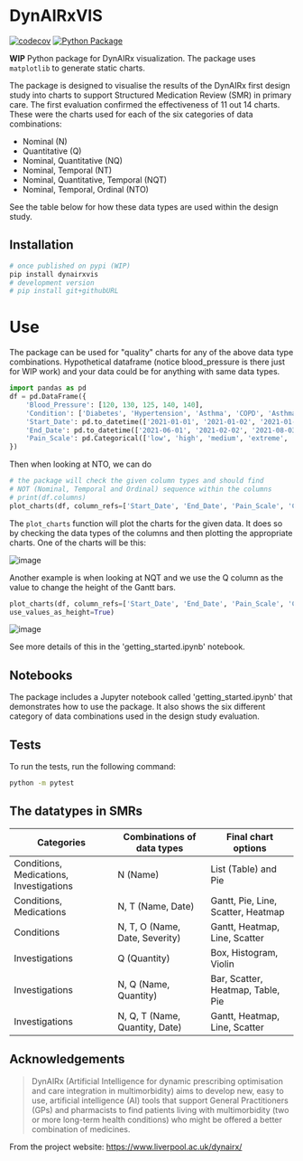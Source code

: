 # DynAIRxVIS

[![codecov](https://codecov.io/gh/layik/dynairxvis/graph/badge.svg?token=23HPR7W5OS)](https://codecov.io/gh/layik/dynairxvis) [![Python Package](https://github.com/layik/dynairxvis/actions/workflows/python-package.yml/badge.svg)](https://github.com/layik/dynairxvis/actions/workflows/python-package.yml)

**WIP** Python package for DynAIRx visualization. The package uses `matplotlib` to generate static charts.

The package is designed to visualise the results of the DynAIRx first design study into charts to support Structured Medication Review (SMR) in primary care. The first evaluation confirmed the effectiveness of 11 out 14 charts. These were the charts used for each of the six categories of data combinations:
- Nominal (N)
- Quantitative (Q)
- Nominal, Quantitative (NQ)
- Nominal, Temporal (NT)
- Nominal, Quantitative, Temporal (NQT)
- Nominal, Temporal, Ordinal (NTO)

See the table below for how these data types are used within the design study.

## Installation

```bash
# once published on pypi (WIP)
pip install dynairxvis
# development version
# pip install git+githubURL
```
# Use
The package can be used for "quality" charts for any of the above data type combinations. Hypothetical dataframe (notice blood_pressure is there just for WIP work) and your data could be for anything with same data types.

```py
import pandas as pd
df = pd.DataFrame({
    'Blood_Pressure': [120, 130, 125, 140, 140],
    'Condition': ['Diabetes', 'Hypertension', 'Asthma', 'COPD', 'Asthma'],
    'Start_Date': pd.to_datetime(['2021-01-01', '2021-01-02', '2021-01-03', '2021-01-06', '2022-01-06']),
    'End_Date': pd.to_datetime(['2021-06-01', '2021-02-02', '2021-08-03', '2021-10-04', '2022-06-06']),
    'Pain_Scale': pd.Categorical(['low', 'high', 'medium', 'extreme', 'high'], ordered=True)
})
```

Then when looking at NTO, we can do
```py
# the package will check the given column types and should find
# NOT (Nominal, Temporal and Ordinal) sequence within the columns
# print(df.columns)
plot_charts(df, column_refs=['Start_Date', 'End_Date', 'Pain_Scale', 'Condition'])
```
The `plot_charts` function will plot the charts for the given data. It does so by checking the data types of the columns and then plotting the appropriate charts. One of the charts will be this:

![image](https://github.com/user-attachments/assets/6f6e43c2-df39-4c1e-8738-f98a5e7e94b0)

Another example is when looking at NQT and we use the Q column as the value to change
the height of the Gantt bars.
```py
plot_charts(df, column_refs=['Start_Date', 'End_Date', 'Pain_Scale', 'Condition'], values=df['Blood_Pressure'],
use_values_as_height=True)
```
![image](https://github.com/user-attachments/assets/18e95c20-b04a-41ad-b6de-77b1fb44478b)

See more details of this in the 'getting_started.ipynb' notebook.

## Notebooks
The package includes a Jupyter notebook called 'getting_started.ipynb' that demonstrates how to use the package. It also shows the six different category of data combinations used in the design study evaluation.

## Tests
To run the tests, run the following command:

```bash
python -m pytest
```

## The datatypes in SMRs

| **Categories**                             | **Combinations of data types**  | **Final chart options**                                                                 |
|--------------------------------------------|----------------------------------|----------------------------------------------------------------------------------------|
| Conditions, Medications, Investigations    | N (Name)                        | List (Table) and Pie                                                           |
| Conditions, Medications                    | N, T (Name, Date)               | Gantt, Pie, Line, Scatter, Heatmap                                              |
| Conditions                                 | N, T, O (Name, Date, Severity)  | Gantt, Heatmap, Line, Scatter                                                          |
| Investigations                             | Q (Quantity)                    | Box, Histogram, Violin                                                |
| Investigations                             | N, Q (Name, Quantity)           | Bar, Scatter, Heatmap, Table, Pie                                        |
| Investigations                             | N, Q, T (Name, Quantity, Date)  | Gantt, Heatmap, Line, Scatter                                                          |

## Acknowledgements
> DynAIRx (Artificial Intelligence for dynamic prescribing optimisation and care integration in multimorbidity) aims to develop new, easy to use, artificial intelligence (AI) tools that support General Practitioners (GPs) and pharmacists to find patients living with multimorbidity (two or more long-term health conditions) who might be offered a better combination of medicines.

From the project website: 
https://www.liverpool.ac.uk/dynairx/
